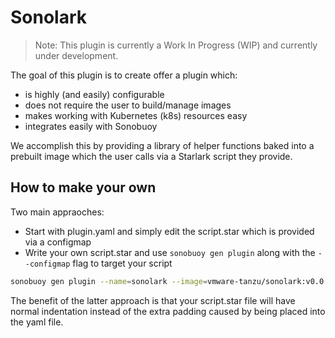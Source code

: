 # Sonolark

> Note: This plugin is currently a Work In Progress (WIP) and currently under development.

The goal of this plugin is to create offer a plugin which:
 - is highly (and easily) configurable
 - does not require the user to build/manage images
 - makes working with Kubernetes (k8s) resources easy
 - integrates easily with Sonobuoy

We accomplish this by providing a library of helper functions baked into a prebuilt image which the user calls via a Starlark script they provide.

## How to make your own

Two main appraoches:
 - Start with plugin.yaml and simply edit the script.star which is provided via a configmap
 - Write your own script.star and use `sonobuoy gen plugin` along with the `--configmap` flag to target your script

```bash
sonobuoy gen plugin --name=sonolark --image=vmware-tanzu/sonolark:v0.0.1 --configmap=./script.star --format=manual -c "./sonolark" > plugin.yaml
```

The benefit of the latter approach is that your script.star file will have normal indentation instead of the extra padding caused by being placed into the yaml file.